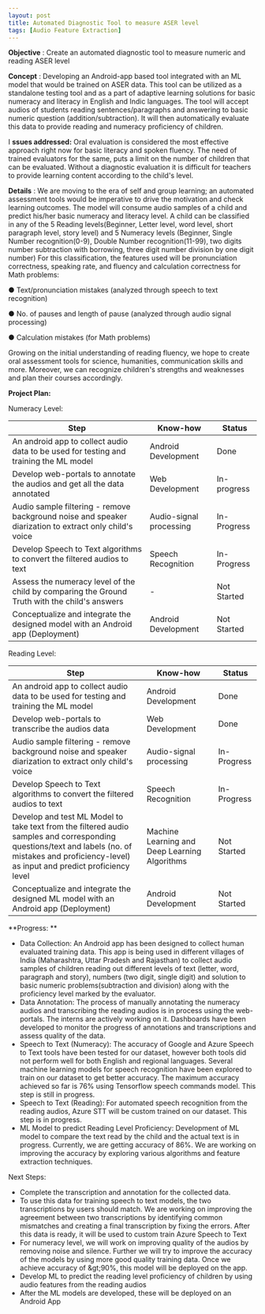 ```yaml
---
layout: post
title: Automated Diagnostic Tool to measure ASER level
tags: [Audio Feature Extraction]
---
```


**Objective** : Create an automated diagnostic tool to measure numeric and reading ASER level

**Concept** : Developing an Android-app based tool integrated with an ML model that would be trained on ASER data. This tool can be utilized as a standalone testing tool and as a part of adaptive learning solutions for basic numeracy and literacy in English and Indic languages. The tool will accept audios of students reading sentences/paragraphs and answering to basic numeric question (addition/subtraction). It will then automatically evaluate this data to provide reading and numeracy proficiency of children.

I **ssues addressed:**  Oral evaluation is considered the most effective approach right now for basic literacy and spoken fluency. The need of trained evaluators for the same, puts a limit on the number of children that can be evaluated. Without a diagnostic evaluation it is difficult for teachers to provide learning content according to the child&#39;s level.

**Details** : We are moving to the era of self and group learning; an automated assessment tools would be imperative to drive the motivation and check learning outcomes. The model will consume audio samples of a child and predict his/her basic numeracy and literacy level. A child can be classified in any of the 5 Reading levels(Beginner, Letter level, word level, short paragraph level, story level) and 5 Numeracy levels (Beginner, Single Number recognition(0-9), Double Number recognition(11-99), two digits number subtraction with borrowing, three digit number division by one digit number) For this classification, the features used will be pronunciation correctness, speaking rate, and fluency and calculation correctness for Math problems:

● Text/pronunciation mistakes (analyzed through speech to text recognition)

● No. of pauses and length of pause (analyzed through audio signal processing)

● Calculation mistakes (for Math problems)

Growing on the initial understanding of reading fluency, we hope to create oral assessment tools for science, humanities, communication skills and more. Moreover, we can recognize children&#39;s strengths and weaknesses and plan their courses accordingly.

**Project Plan:**

Numeracy Level:

| Step | Know-how | Status |
| --- | --- | --- |
| An android app to collect audio data to be used for testing and training the ML model | Android Development | Done |
| Develop web-portals to annotate the audios and get all the data annotated | Web Development | In-progress |
| Audio sample filtering - remove background noise and speaker diarization to extract only child&#39;s voice | Audio-signal processing | In-Progress |
| Develop Speech to Text algorithms to convert the filtered audios to text | Speech Recognition | In-Progress |
| Assess the numeracy level of the child by comparing the Ground Truth with the child&#39;s answers | - | Not Started |
| Conceptualize and integrate the designed model with an Android app (Deployment) | Android Development | Not Started |

Reading Level:

| Step | Know-how | Status |
| --- | --- | --- |
| An android app to collect audio data to be used for testing and training the ML model | Android Development | Done |
| Develop web-portals to transcribe the audios data | Web Development | Done |
| Audio sample filtering - remove background noise and speaker diarization to extract only child&#39;s voice | Audio-signal processing | In-Progress |
| Develop Speech to Text algorithms to convert the filtered audios to text | Speech Recognition | In-Progress |
| Develop and test ML Model to take text from the filtered audio samples and corresponding questions/text and labels (no. of mistakes and proficiency-level) as input and predict proficiency level | Machine Learning and Deep Learning Algorithms | Not Started |
| Conceptualize and integrate the designed ML model with an Android app (Deployment) | Android Development | Not Started |

**Progress: **

- Data Collection: An Android app has been designed to collect human evaluated training data. This app is being used in different villages of India (Maharashtra, Uttar Pradesh and Rajasthan) to collect audio samples of children reading out different levels of text (letter, word, paragraph and story), numbers (two digit, single digit) and solution to basic numeric problems(subtraction and division) along with the proficiency level marked by the evaluator.
- Data Annotation: The process of manually annotating the numeracy audios and transcribing the reading audios is in process using the web-portals. The interns are actively working on it. Dashboards have been developed to monitor the progress of annotations and transcriptions and assess quality of the data.
- Speech to Text (Numeracy): The accuracy of Google and Azure Speech to Text tools have been tested for our dataset, however both tools did not perform well for both English and regional languages. Several machine learning models for speech recognition have been explored to train on our dataset to get better accuracy. The maximum accuracy achieved so far is 76% using Tensorflow speech commands model. This step is still in progress.
- Speech to Text (Reading): For automated speech recognition from the reading audios, Azure STT will be custom trained on our dataset. This step is in progress.
- ML Model to predict Reading Level Proficiency: Development of ML model to compare the text read by the child and the actual text is in progress. Currently, we are getting accuracy of 86%. We are working on improving the accuracy by exploring various algorithms and feature extraction techniques.

Next Steps:

- Complete the transcription and annotation for the collected data.
- To use this data for training speech to text models, the two transcriptions by users should match. We are working on improving the agreement between two transcriptions by identifying common mismatches and creating a final transcription by fixing the errors. After this data is ready, it will be used to custom train Azure Speech to Text
- For numeracy level, we will work on improving quality of the audios by removing noise and silence. Further we will try to improve the accuracy of the models by using more good quality training data. Once we achieve accuracy of \&gt;90%, this model will be deployed on the app.
- Develop ML to predict the reading level proficiency of children by using audio features from the reading audios
- After the ML models are developed, these will be deployed on an Android App
